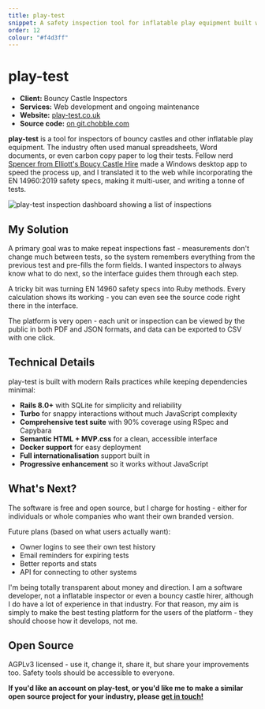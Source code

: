 ```yaml
---
title: play-test
snippet: A safety inspection tool for inflatable play equipment built with Rails
order: 12
colour: "#f4d3ff"
---
```


# play-test

- **Client:** Bouncy Castle Inspectors
- **Services:** Web development and ongoing maintenance
- **Website:** [play-test.co.uk](https://play-test.co.uk)
- **Source code:** [on git.chobble.com](https://git.chobble.com/chobble/play-test)

**play-test** is a tool for inspectors of bouncy castles and other inflatable play equipment. The industry often used manual spreadsheets, Word documents, or even carbon copy paper to log their tests. Fellow nerd [Spencer from Elliott's Boucy Castle Hire](https://www.elliottsbouncycastlehire.co.uk/) made a Windows desktop app to speed the process up, and I translated it to the web while incorporating the EN 14960:2019 safety specs, making it multi-user, and writing a tonne of tests.

![play-test inspection dashboard showing a list of inspections](/assets/examples/play-test.png)

## My Solution

A primary goal was to make repeat inspections fast - measurements don't change much between tests, so the system remembers everything from the previous test and pre-fills the form fields. I wanted inspectors to always know what to do next, so the interface guides them through each step.

A tricky bit was turning EN 14960 safety specs into Ruby methods. Every calculation shows its working - you can even see the source code right there in the interface.

The platform is very open - each unit or inspection can be viewed by the public in both PDF and JSON formats, and data can be exported to CSV with one click.

## Technical Details

play-test is built with modern Rails practices while keeping dependencies minimal:

- **Rails 8.0+** with SQLite for simplicity and reliability
- **Turbo** for snappy interactions without much JavaScript complexity
- **Comprehensive test suite** with 90% coverage using RSpec and Capybara
- **Semantic HTML + MVP.css** for a clean, accessible interface
- **Docker support** for easy deployment
- **Full internationalisation** support built in
- **Progressive enhancement** so it works without JavaScript

## What's Next?

The software is free and open source, but I charge for hosting - either for individuals or whole companies who want their own branded version.

Future plans (based on what users actually want):

- Owner logins to see their own test history
- Email reminders for expiring tests
- Better reports and stats
- API for connecting to other systems

I'm being totally transparent about money and direction. I am a software developer, not a inflatable inspector or even a bouncy castle hirer, although I do have a lot of experience in that industry. For that reason, my aim is simply to make the best testing platform for the users of the platform - they should choose how it develops, not me.

## Open Source

AGPLv3 licensed - use it, change it, share it, but share your improvements too. Safety tools should be accessible to everyone.

**If you'd like an account on play-test, or you'd like me to make a similar open source project for your industry, please [get in touch!](/contact/)**
